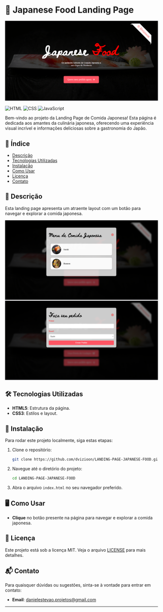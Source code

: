 # 🍣 Japanese Food Landing Page

<img src="./assets/screenshots/01.png" alt />

![HTML](https://img.shields.io/badge/HTML-5-orange?style=flat-square&logo=html5)
![CSS](https://img.shields.io/badge/CSS-3-blue?style=flat-square&logo=css3)
![JavaScript](https://img.shields.io/badge/JavaScript-ES6-yellow?style=flat-square&logo=javascript)

Bem-vindo ao projeto da Landing Page de Comida Japonesa! Esta página é dedicada aos amantes da culinária japonesa, oferecendo uma experiência visual incrível e informações deliciosas sobre a gastronomia do Japão.

## 🌸 Índice

- [Descrição](#descrição)
- [Tecnologias Utilizadas](#tecnologias-utilizadas)
- [Instalação](#instalação)
- [Como Usar](#como-usar)
- [Licença](#licença)
- [Contato](#contato)

## 📖 Descrição

Esta landing page apresenta um atraente layout com um botão para navegar e explorar a comida japonesa.

<img src="./assets/screenshots/02.png" />
<img src="./assets/screenshots/03.png" />

## 🛠️ Tecnologias Utilizadas

- **HTML5**: Estrutura da página.
- **CSS3**: Estilos e layout.

## 🚀 Instalação

Para rodar este projeto localmente, siga estas etapas:

1. Clone o repositório:
    ```bash
    git clone https://github.com/dvizioon/LANDING-PAGE-JAPANESE-FOOD.git
    ```

2. Navegue até o diretório do projeto:
    ```bash
    cd LANDING-PAGE-JAPANESE-FOOD
    ```

3. Abra o arquivo `index.html` no seu navegador preferido.

## 🖥️ Como Usar

- **Clique** no botão presente na página para navegar e explorar a comida japonesa.

## 📄 Licença

Este projeto está sob a licença MIT. Veja o arquivo [LICENSE](LICENSE) para mais detalhes.

## 📬 Contato

Para quaisquer dúvidas ou sugestões, sinta-se à vontade para entrar em contato:

- **Email**: danielestevao.projetos@gmail.com

---

